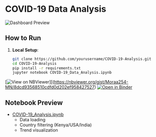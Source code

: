 # COVID-19 Data Analysis

![Dashboard Preview](assets/dashboard_preview.png)

## How to Run
1. **Local Setup**:
   ```bash
   git clone https://github.com/yourusername/COVID-19-Analysis.git
   cd COVID-19-Analysis
   pip install -r requirements.txt
   jupyter notebook COVID-19_Data_Analysis.ipynb
[![View on NBViewer](https://img.shields.io/badge/render-NBViewer-orange)][(https://nbviewer.org/gist/Moraa254-MN/8dcd93568510cdfd0d202ef958427527)
[![Open in Binder](https://mybinder.org/badge_logo.svg)](https://mybinder.org/gist/Moraa254-MN/8dcd93568510cdfd0d202ef958427527/HEAD?labpath=covid-19_analysis.ipynb)
## Notebook Preview
- [COVID-19_Analysis.ipynb](GIST_LINK)  
  - Data loading  
  - Country filtering (Kenya/USA/India)  
  - Trend visualization
